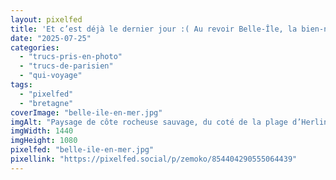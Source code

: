 ```yaml
---
layout: pixelfed
title: 'Et c’est déjà le dernier jour :( Au revoir Belle-Île, la bien-nommée <span aria-hidden="true">❤🥰</span>'
date: "2025-07-25"
categories: 
  - "trucs-pris-en-photo"
  - "trucs-de-parisien"
  - "qui-voyage"
tags: 
  - "pixelfed"
  - "bretagne"
coverImage: "belle-ile-en-mer.jpg"
imgAlt: "Paysage de côte rocheuse sauvage, du coté de la plage d’Herlin"
imgWidth: 1440
imgHeight: 1080
pixelfed: "belle-ile-en-mer.jpg"
pixellink: "https://pixelfed.social/p/zemoko/854404290555064439"
---
```

